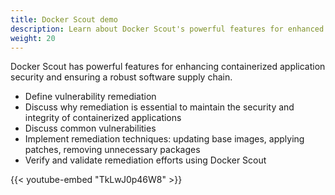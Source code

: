 ```yaml
---
title: Docker Scout demo
description: Learn about Docker Scout's powerful features for enhanced supply chain security.
weight: 20
---
```


Docker Scout has powerful features for enhancing containerized application
security and ensuring a robust software supply chain.

- Define vulnerability remediation
- Discuss why remediation is essential to maintain the security and integrity
  of containerized applications
- Discuss common vulnerabilities
- Implement remediation techniques: updating base images, applying patches,
  removing unnecessary packages
- Verify and validate remediation efforts using Docker Scout

{{< youtube-embed "TkLwJ0p46W8" >}}

<div id="scout-lp-survey-anchor"></div>
